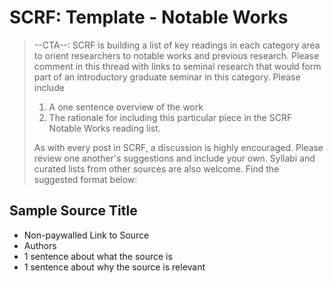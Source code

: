 # SCRF: Template - Notable Works

>--CTA--: SCRF is building a list of key readings in each category area to orient researchers to notable works and previous research. Please comment in this thread with links to seminal research that would form part of an introductory graduate seminar in this category.
> Please include
>
> 1) A one sentence overview of the work
> 2) The rationale for including this particular piece in the SCRF Notable Works reading list.
>
>As with every post in SCRF, a discussion is highly encouraged. Please review one another's suggestions and include your own. Syllabi and curated lists from other sources are also welcome. Find the suggested format below:

## Sample Source Title

- Non-paywalled Link to Source
- Authors
- 1 sentence about what the source is
- 1 sentence about why the source is relevant
